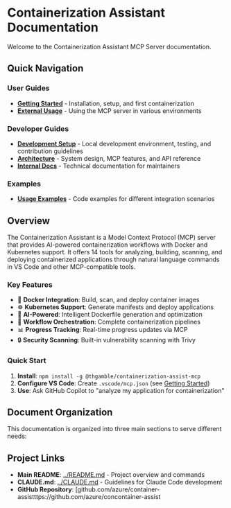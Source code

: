 # Containerization Assistant Documentation

Welcome to the Containerization Assistant MCP Server documentation.

## Quick Navigation

### User Guides
- **[Getting Started](./getting-started.md)** - Installation, setup, and first containerization
- **[External Usage](./external-usage.md)** - Using the MCP server in various environments

### Developer Guides
- **[Development Setup](./development-setup.md)** - Local development environment, testing, and contribution guidelines
- **[Architecture](./architecture.md)** - System design, MCP features, and API reference
- **[Internal Docs](./internal/)** - Technical documentation for maintainers

### Examples
- **[Usage Examples](./examples/)** - Code examples for different integration scenarios

## Overview

The Containerization Assistant is a Model Context Protocol (MCP) server that provides AI-powered containerization workflows with Docker and Kubernetes support. It offers 14 tools for analyzing, building, scanning, and deploying containerized applications through natural language commands in VS Code and other MCP-compatible tools.

### Key Features

- 🐳 **Docker Integration**: Build, scan, and deploy container images
- ☸️ **Kubernetes Support**: Generate manifests and deploy applications
- 🤖 **AI-Powered**: Intelligent Dockerfile generation and optimization
- 🔄 **Workflow Orchestration**: Complete containerization pipelines
- 📊 **Progress Tracking**: Real-time progress updates via MCP
- 🔒 **Security Scanning**: Built-in vulnerability scanning with Trivy

### Quick Start

1. **Install**: `npm install -g @thgamble/containerization-assist-mcp`
2. **Configure VS Code**: Create `.vscode/mcp.json` (see [Getting Started](./getting-started.md))
3. **Use**: Ask GitHub Copilot to "analyze my application for containerization"

## Document Organization

This documentation is organized into three main sections to serve different needs:

## Project Links

- **Main README**: [../README.md](../README.md) - Project overview and commands
- **CLAUDE.md**: [../CLAUDE.md](../CLAUDE.md) - Guidelines for Claude Code development
- **GitHub Repository**: [github.com/azure/container-assistttps://github.com/azure/concontainer-assist